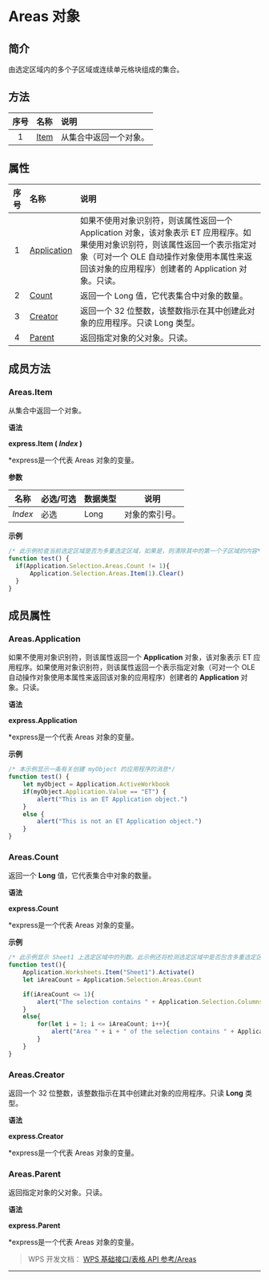 # Areas 对象

## 简介

由选定区域内的多个子区域或连续单元格块组成的集合。

## 方法

| 序号 | 名称                | 说明                   |
|:----:|:--------------------|:-----------------------|
|  1   | [Item](#Areas.Item) | 从集合中返回一个对象。 |

## 属性

| 序号 | 名称                              | 说明                                                                                                                                                                                                                            |
|:----:|:----------------------------------|:--------------------------------------------------------------------------------------------------------------------------------------------------------------------------------------------------------------------------------|
|  1   | [Application](#Areas.Application) | 如果不使用对象识别符，则该属性返回一个 Application 对象，该对象表示 ET 应用程序。如果使用对象识别符，则该属性返回一个表示指定对象（可对一个 OLE 自动操作对象使用本属性来返回该对象的应用程序）创建者的 Application 对象。只读。 |
|  2   | [Count](#Areas.Count)             | 返回一个 Long 值，它代表集合中对象的数量。                                                                                                                                                                                      |
|  3   | [Creator](#Areas.Creator)         | 返回一个 32 位整数，该整数指示在其中创建此对象的应用程序。只读 Long 类型。                                                                                                                                                      |
|  4   | [Parent](#Areas.Parent)           | 返回指定对象的父对象。只读。                                                                                                                                                                                                    |

## 成员方法

### Areas.Item

从集合中返回一个对象。

**语法**

**express.Item ( *Index* )**

\*express是一个代表 Areas 对象的变量。

**参数**

| 名称    | 必选/可选 | 数据类型 | 说明           |
|---------|-----------|----------|----------------|
| *Index* | 必选      | Long     | 对象的索引号。 |

**示例**

``` JavaScript
/* 此示例检查当前选定区域是否为多重选定区域，如果是，则清除其中的第一个子区域的内容*/
function test() {
  if(Application.Selection.Areas.Count != 1){
      Application.Selection.Areas.Item(1).Clear()
  }
}
```

## 成员属性

### Areas.Application

如果不使用对象识别符，则该属性返回一个 **Application** 对象，该对象表示 ET 应用程序。如果使用对象识别符，则该属性返回一个表示指定对象（可对一个 OLE 自动操作对象使用本属性来返回该对象的应用程序）创建者的 **Application** 对象。只读。

**语法**

**express.Application**

\*express是一个代表 Areas 对象的变量。

**示例**

``` JavaScript
/* 本示例显示一条有关创建 myObject 的应用程序的消息*/
function test() {
    let myObject = Application.ActiveWorkbook
    if(myObject.Application.Value == "ET") {
        alert("This is an ET Application object.")
    }
    else {
        alert("This is not an ET Application object.")
    }
}
```

### Areas.Count

返回一个 **Long** 值，它代表集合中对象的数量。

**语法**

**express.Count**

\*express是一个代表 Areas 对象的变量。

**示例**

``` JavaScript
/* 此示例显示 Sheet1 上选定区域中的列数。此示例还将检测选定区域中是否包含多重选定区域，如果包含，则对多重选定区域中每一子区域进行循环*/
function test(){
    Application.Worksheets.Item("Sheet1").Activate()
    let iAreaCount = Application.Selection.Areas.Count

    if(iAreaCount <= 1){
        alert("The selection contains " + Application.Selection.Columns.Count + " columns.")
    }
    else{
        for(let i = 1; i <= iAreaCount; i++){
            alert("Area " + i + " of the selection contains " + Application.Selection.Areas.Item(i).Columns.Count + " columns.")
        }
    }
}
```

### Areas.Creator

返回一个 32 位整数，该整数指示在其中创建此对象的应用程序。只读 **Long** 类型。

**语法**

**express.Creator**

\*express是一个代表 Areas 对象的变量。

### Areas.Parent

返回指定对象的父对象。只读。

**语法**

**express.Parent**

\*express是一个代表 Areas 对象的变量。

> WPS 开发文档： [WPS 基础接口/表格 API 参考/Areas](https://qn.cache.wpscdn.cn/encs/doc/office_v19/index.htm)

------------------------------------------------------------------------
